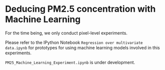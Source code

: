 # Deducing PM2.5 concentration with Machine Learning
For the time being, we only conduct pixel-level experiments.

Please refer to the IPython Notebook `Regression over multivariate data.ipynb` for prototypes for using machine learning models involved in this experiments.

`PM25_Machine_Learning_Experiment.ipynb` is under development.